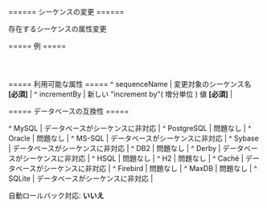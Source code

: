 ====== シーケンスの変更 ======

存在するシーケンスの属性変更

===== 例 =====

<code xml>
<alterSequence sequenceName="seq_employee_id" incrementBy="10"/>
</code>

===== 利用可能な属性 =====
^ sequenceName  | 変更対象のシーケンス名 **[必須]**  | 
^ incrementBy  | 新しい "increment by"( 増分単位 ) 値 **[必須]**  | 


===== データベースの互換性 =====

^ MySQL  | データベースがシーケンスに非対応  | 
^ PostgreSQL  | 問題なし  | 
^ Oracle  | 問題なし  | 
^ MS-SQL  | データベースがシーケンスに非対応  | 
^ Sybase  | データベースがシーケンスに非対応  | 
^ DB2  | 問題なし  | 
^ Derby  | データベースがシーケンスに非対応  | 
^ HSQL  | 問題なし  | 
^ H2  | 問題なし  | 
^ Caché  | データベースがシーケンスに非対応  | 
^ Firebird  | 問題なし  | 
^ MaxDB  | 問題なし  | 
^ SQLite  | データベースがシーケンスに非対応  |

自動ロールバック対応: **いいえ**
